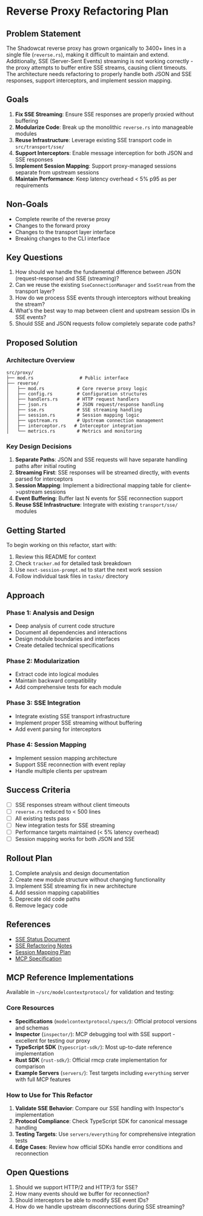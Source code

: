 # Reverse Proxy Refactoring Plan

## Problem Statement
The Shadowcat reverse proxy has grown organically to 3400+ lines in a single file (`reverse.rs`), making it difficult to maintain and extend. Additionally, SSE (Server-Sent Events) streaming is not working correctly - the proxy attempts to buffer entire SSE streams, causing client timeouts. The architecture needs refactoring to properly handle both JSON and SSE responses, support interceptors, and implement session mapping.

## Goals
1. **Fix SSE Streaming**: Ensure SSE responses are properly proxied without buffering
2. **Modularize Code**: Break up the monolithic `reverse.rs` into manageable modules
3. **Reuse Infrastructure**: Leverage existing SSE transport code in `src/transport/sse/`
4. **Support Interceptors**: Enable message interception for both JSON and SSE responses
5. **Implement Session Mapping**: Support proxy-managed sessions separate from upstream sessions
6. **Maintain Performance**: Keep latency overhead < 5% p95 as per requirements

## Non-Goals
- Complete rewrite of the reverse proxy
- Changes to the forward proxy
- Changes to the transport layer interface
- Breaking changes to the CLI interface

## Key Questions
1. How should we handle the fundamental difference between JSON (request-response) and SSE (streaming)?
2. Can we reuse the existing `SseConnectionManager` and `SseStream` from the transport layer?
3. How do we process SSE events through interceptors without breaking the stream?
4. What's the best way to map between client and upstream session IDs in SSE events?
5. Should SSE and JSON requests follow completely separate code paths?

## Proposed Solution

### Architecture Overview
```
src/proxy/
├── mod.rs                 # Public interface
├── reverse/
│   ├── mod.rs            # Core reverse proxy logic
│   ├── config.rs         # Configuration structures
│   ├── handlers.rs       # HTTP request handlers
│   ├── json.rs           # JSON request/response handling
│   ├── sse.rs            # SSE streaming handling
│   ├── session.rs        # Session mapping logic
│   ├── upstream.rs       # Upstream connection management
│   ├── interceptor.rs   # Interceptor integration
│   └── metrics.rs        # Metrics and monitoring
```

### Key Design Decisions
1. **Separate Paths**: JSON and SSE requests will have separate handling paths after initial routing
2. **Streaming First**: SSE responses will be streamed directly, with events parsed for interceptors
3. **Session Mapping**: Implement a bidirectional mapping table for client<->upstream sessions
4. **Event Buffering**: Buffer last N events for SSE reconnection support
5. **Reuse SSE Infrastructure**: Integrate with existing `transport/sse/` modules

## Getting Started

To begin working on this refactor, start with:
1. Review this README for context
2. Check `tracker.md` for detailed task breakdown
3. Use `next-session-prompt.md` to start the next work session
4. Follow individual task files in `tasks/` directory

## Approach

### Phase 1: Analysis and Design
- Deep analysis of current code structure
- Document all dependencies and interactions
- Design module boundaries and interfaces
- Create detailed technical specifications

### Phase 2: Modularization
- Extract code into logical modules
- Maintain backward compatibility
- Add comprehensive tests for each module

### Phase 3: SSE Integration
- Integrate existing SSE transport infrastructure
- Implement proper SSE streaming without buffering
- Add event parsing for interceptors

### Phase 4: Session Mapping
- Implement session mapping architecture
- Support SSE reconnection with event replay
- Handle multiple clients per upstream

## Success Criteria
- [ ] SSE responses stream without client timeouts
- [ ] `reverse.rs` reduced to < 500 lines
- [ ] All existing tests pass
- [ ] New integration tests for SSE streaming
- [ ] Performance targets maintained (< 5% latency overhead)
- [ ] Session mapping works for both JSON and SSE

## Rollout Plan
1. Complete analysis and design documentation
2. Create new module structure without changing functionality
3. Implement SSE streaming fix in new architecture
4. Add session mapping capabilities
5. Deprecate old code paths
6. Remove legacy code

## References
- [SSE Status Document](../../shadowcat/SSE_STATUS.md)
- [SSE Refactoring Notes](../../shadowcat/REFACTOR_SSE.md)
- [Session Mapping Plan](../reverse-proxy-session-mapping/reverse-proxy-session-mapping-tracker.md)
- [MCP Specification](https://spec.modelcontextprotocol.io)

## MCP Reference Implementations
Available in `~/src/modelcontextprotocol/` for validation and testing:

### Core Resources
- **Specifications** (`modelcontextprotocol/specs/`): Official protocol versions and schemas
- **Inspector** (`inspector/`): MCP debugging tool with SSE support - excellent for testing our proxy
- **TypeScript SDK** (`typescript-sdk/`): Most up-to-date reference implementation
- **Rust SDK** (`rust-sdk/`): Official rmcp crate implementation for comparison
- **Example Servers** (`servers/`): Test targets including `everything` server with full MCP features

### How to Use for This Refactor
1. **Validate SSE Behavior**: Compare our SSE handling with Inspector's implementation
2. **Protocol Compliance**: Check TypeScript SDK for canonical message handling
3. **Testing Targets**: Use `servers/everything` for comprehensive integration tests
4. **Edge Cases**: Review how official SDKs handle error conditions and reconnection

## Open Questions
1. Should we support HTTP/2 and HTTP/3 for SSE?
2. How many events should we buffer for reconnection?
3. Should interceptors be able to modify SSE event IDs?
4. How do we handle upstream disconnections during SSE streaming?